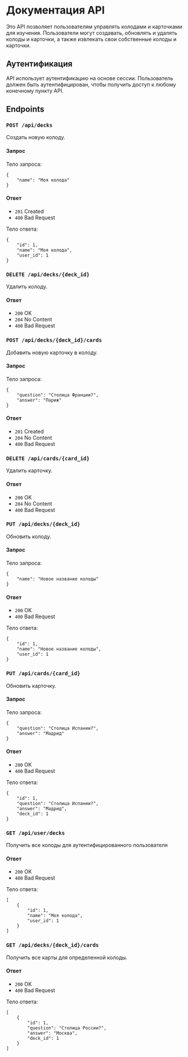 # Документация API

Это API позволяет пользователям управлять колодами и карточками для изучения. Пользователи могут создавать, обновлять и удалять колоды и карточки, а также извлекать свои собственные колоды и карточки.

## Аутентификация

API использует аутентификацию на основе сессии. Пользователь должен быть аутентифицирован, чтобы получить доступ к любому конечному пункту API.
## Endpoints
### `POST /api/decks`

Создать новую колоду.

#### Запрос

Тело запроса:
```
{
    "name": "Моя колода"
}
```
#### Ответ

- `201` Created
- `400` Bad Request

Тело ответа:
```
{
    "id": 1,
    "name": "Моя колода",
    "user_id": 1
}
```
### `DELETE /api/decks/{deck_id}`

Удалить колоду.

#### Ответ

- `200` OK
- `204` No Content
- `400` Bad Request

### `POST /api/decks/{deck_id}/cards`

Добавить новую карточку в колоду.

#### Запрос

Тело запроса:
```
{
    "question": "Столица Франции?",
    "answer": "Париж"
}
```
#### Ответ

- `201` Created
- `204` No Content
- `400` Bad Request

### `DELETE /api/cards/{card_id}`

Удалить карточку.

#### Ответ

- `200` OK
- `204` No Content
- `400` Bad Request

### `PUT /api/decks/{deck_id}`

Обновить колоду.

#### Запрос

Тело запроса:
```
{
    "name": "Новое название колоды"
}
```
#### Ответ

- `200` OK
- `400` Bad Request

Тело ответа:
```
{
    "id": 1,
    "name": "Новое название колоды",
    "user_id": 1
}
```
### `PUT /api/cards/{card_id}`

Обновить карточку.

#### Запрос

Тело запроса:
```
{
    "question": "Столица Испании?",
    "answer": "Мадрид"
}
```
#### Ответ

- `200` OK
- `400` Bad Request

Тело ответа:
```
{
    "id": 1,
    "question": "Столица Испании?",
    "answer": "Мадрид",
    "deck_id": 1
}
```
### `GET /api/user/decks`

Получить все колоды для аутентифицированного пользователя

#### Ответ

- `200` OK
- `400` Bad Request

Тело ответа:
```
[
    {
        "id": 1,
        "name": "Моя колода",
        "user_id": 1
    }
]
```

### `GET /api/decks/{deck_id}/cards`

Получить все карты для определенной колоды.

#### Ответ

- `200` OK
- `400` Bad Request

Тело ответа:
```
[
    {
        "id": 1,
        "question": "Столица России?",
        "answer": "Москва",
        "deck_id": 1
    }
]
```